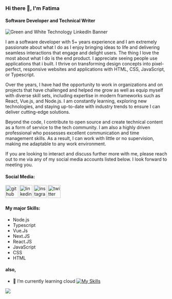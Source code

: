 ### Hi there 👋, I'm Fatima
#### Software Developer and Technical Writer

![Green and White Technology LinkedIn Banner](https://github.com/Bintmuhd/BintMuhd/assets/66806471/63791d70-6948-465e-b702-16f840fa3e2e)

I am a software developer with 5+ years experience and I am extremely passionate about what I do as I enjoy bringing ideas to life and delivering seamless interactions that engage and delight users. The thing I love the most about what I do is the end product. I appreciate seeing people use applications that i built. I thrive on transforming design concepts into pixel-perfect, responsive websites and applications with HTML, CSS, JavaScript, or Typescript.

Over the years, I have had the opportunity to work in organizations and on projects that have challenged and helped me grow as well as equip myself with diverse skill sets, including expertise in modern frameworks such as React, Vue.js, and Node.js. I am constantly learning, exploring new technologies, and staying up-to-date with industry trends to ensure I can deliver cutting-edge solutions.

Beyond the code, I contribute to open source and create technical content as a form of service to the tech community. I am also a highly driven professional who possesses excellent communication and time management skills. As a result, I can work with little or no supervision, making me adaptable to any work environment. 

If you are looking to interact and discuss further more with me, please reach out to me via any of my social media accounts listed below. 
I look forward to meeting you.


#### Social Media:
[<img src='https://cdn.jsdelivr.net/npm/simple-icons@3.0.1/icons/github.svg' alt='github' height='40'>](https://github.com/https://github.com/Bintmuhd)  [<img src='https://cdn.jsdelivr.net/npm/simple-icons@3.0.1/icons/linkedin.svg' alt='linkedin' height='40'>](https://www.linkedin.com/in/https://www.linkedin.com/in/fatima-muhd//)  [<img src='https://cdn.jsdelivr.net/npm/simple-icons@3.0.1/icons/instagram.svg' alt='instagram' height='40'>](https://www.instagram.com/https://www.instagram.com/bint.muhd//)  [<img src='https://cdn.jsdelivr.net/npm/simple-icons@3.0.1/icons/twitter.svg' alt='twitter' height='40'>](https://twitter.com/https://twitter.com/BintCodes )  

<!-- [<img src='https://cdn.jsdelivr.net/npm/simple-icons@3.0.1/icons/icloud.svg' alt='website' height='40'>](https://bint-muhd.vercel.app/) -->

#### My major Skills: 
- Node.js 
- Typescript
- Vue.Js
- Next.JS
- React.JS 
- JavaScript 
- CSS
- HTML 
#### also,
- 🌱 I’m currently learning cloud
[![My Skills](https://skillicons.dev/icons?i=js,html,css,vue)](https://skillicons.dev)


<img src='https://media.giphy.com/media/l0HlHFRbmaZtBRhXG/giphy.gif'/>

